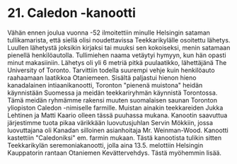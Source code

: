 


    
# 21. Caledon -kanootti

Vähän ennen joulua vuonna -52 ilmoitettiin minulle Helsingin sataman tullikamarista, että siellä olisi 
noudettavissa Teekkarikylälle osoitettu lähetys. Luullen lähetystä joksikin kirjaksi tai muuksi sen 
kokoiseksi, menin satamaan pienellä henkilöautolla. Tullimiehen naama vetäytyi hymyyn, kun hän 
opasti minut makasiiniin. Lähetys oli yli 6 metriä pitkä puulaatikko, lähettäjänä The University of 
Toronto. Tarvittiin todella suurempi vehje kuin henkilöauto raahaamaan laatikkoa Otaniemeen. Sisältä 
paljastui hienon hieno kanadalainen intiaanikanootti, Toronton "pienenä muistona" heidän käynnistään 
Suomessa ja meidän teekkariryhmän käynnistä Torontossa. Tämä meidän ryhmämme rakensi muuten 
suomalaisen saunan Toronton yliopiston Caledon -nimiselle farmille. Muistan ainakin teekkareiden 
Jukka Lehtinen ja Matti Kaario olleen tässä puuhassa mukana. Kanootin saavuttua järjestimme tuota 
pikaa värikkään luovutusjuhlan Servin Mökkiin, jossa luovuttajana oli Kanadan silloinen asianhoitaja 
Mr. Weinman-Wood. Kanootti kastettiin "Caledoniksi" em. farmin mukaan. Tästä kanootista tulikin 
sitten Teekkarikylän seremoniakanootti, jolla aina 13.5. melottiin Helsingin Kauppatorin rantaan 
Otaniemen Kevättervehdys. Tästä myöhemmin lisää.
